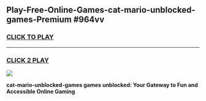 
## Play-Free-Online-Games-cat-mario-unblocked-games-Premium #964vv
<h3>
<a href="https://premium.freeplayer.one?title=cat-mario-unblocked-games&ref=8M">CLICK TO PLAY</a></h3>
<hr>

<h3>
<a href="https://premium.freeplayer.one?title=cat-mario-unblocked-games&ref=8M">CLICK 2 PLAY</a>
  
</h3>

<a href="https://premium.freeplayer.one?title=cat-mario-unblocked-games&ref=8M"><img src="https://clearcache.store/games.png"></a>


**cat-mario-unblocked-games games unblocked: Your Gateway to Fun and Accessible Online Gaming**
